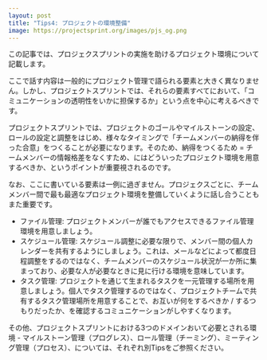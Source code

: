 ```yaml
---
layout: post
title: "Tips4: プロジェクトの環境整備"
image: https://projectsprint.org/images/pjs_og.png
---
```


この記事では、プロジェクスプリントの実施を助けるプロジェクト環境について記載します。

ここで話す内容は一般的にプロジェクト管理で語られる要素と大きく異なりません。しかし、プロジェクトスプリントでは、それらの要素すべてにおいて、「コミュニケーションの透明性をいかに担保するか」という点を中心に考えるべきです。

プロジェクトスプリントでは、プロジェクトのゴールやマイルストーンの設定、ロールの設定と調整をはじめ、様々なタイミングで「チームメンバーの納得を伴った合意」をつくることが必要になります。そのため、納得をつくるため = チームメンバーの情報格差をなくすため、にはどういったプロジェクト環境を用意するべきか、というポイントが重要視されるのです。

なお、ここに書いている要素は一例に過ぎません。プロジェクスごとに、チームメンバー間で最も最適なプロジェクト環境を整備していくように話し合うこともまた重要です。

- ファイル管理: プロジェクトメンバーが誰でもアクセスできるファイル管理環境を用意しましょう。
- スケジュール管理: スケジュール調整に必要な限りで、メンバー間の個人カレンダーを共有するようにしましょう。これは、メールなどによって都度日程調整をするのではなく、チームメンバーのスケジュール状況が一か所に集まっており、必要な人が必要なときに見に行ける環境を意味しています。
- タスク管理: プロジェクトを通じて生まれるタスクを一元管理する場所を用意しましょう。個人でタスク管理するのではなく、プロジェクトチームで共有するタスク管理場所を用意することで、お互いが何をするべきか / するつもりだったか、を確認するコミュニケーションがしやすくなります。

その他、プロジェクトスプリントにおける3つのドメインおいて必要とされる環境 - マイルストーン管理（プログレス）、ロール管理（チーミング）、ミーティング管理（プロセス）、については、それぞれ別Tipsをご参照ください。
